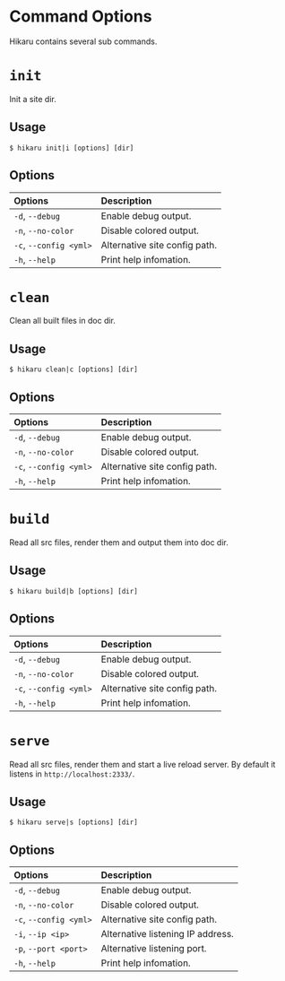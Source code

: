 Command Options
===============

Hikaru contains several sub commands.

# `init`

Init a site dir.

## Usage

```
$ hikaru init|i [options] [dir]
```

## Options

| Options                | Description                   |
| :--------------------- | :---------------------------- |
| `-d`, `--debug`        | Enable debug output.          |
| `-n`, `--no-color`     | Disable colored output.       |
| `-c`, `--config <yml>` | Alternative site config path. |
| `-h`, `--help`         | Print help infomation.        |

# `clean`

Clean all built files in doc dir.

## Usage

```
$ hikaru clean|c [options] [dir]
```

## Options

| Options                | Description                   |
| :--------------------- | :---------------------------- |
| `-d`, `--debug`        | Enable debug output.          |
| `-n`, `--no-color`     | Disable colored output.       |
| `-c`, `--config <yml>` | Alternative site config path. |
| `-h`, `--help`         | Print help infomation.        |

# `build`

Read all src files, render them and output them into doc dir.

## Usage

```
$ hikaru build|b [options] [dir]
```

## Options

| Options                | Description                   |
| :--------------------- | :---------------------------- |
| `-d`, `--debug`        | Enable debug output.          |
| `-n`, `--no-color`     | Disable colored output.       |
| `-c`, `--config <yml>` | Alternative site config path. |
| `-h`, `--help`         | Print help infomation.        |

# `serve`

Read all src files, render them and start a live reload server. By default it listens in `http://localhost:2333/`.

## Usage

```
$ hikaru serve|s [options] [dir]
```

## Options

| Options                | Description                            |
| :--------------------- | :------------------------------------- |
| `-d`, `--debug`        | Enable debug output.                   |
| `-n`, `--no-color`     | Disable colored output.                |
| `-c`, `--config <yml>` | Alternative site config path.          |
| `-i`, `--ip <ip>`      | Alternative listening IP address.      |
| `-p`, `--port <port>`  | Alternative listening port.            |
| `-h`, `--help`         | Print help infomation.                 |
